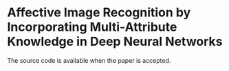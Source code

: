 # Affective Image Recognition by Incorporating Multi-Attribute Knowledge in Deep Neural Networks

The source code is available when the paper is accepted.